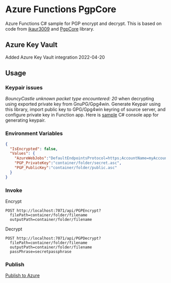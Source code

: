 # Azure Functions PgpCore
Azure Functions C# sample for PGP encrypt and decrypt.
This is based on code from [ikaur3009](https://github.com/ikaur3009) and [PgpCore](https://github.com/mattosaurus/PgpCore) library.
## Azure Key Vault
Added Azure Key Vault integration 2022-04-20
## Usage
### Keypair issues
*BouncyCastle unknown packet type encountered: 20* when decrypting using exported private key from GnuPG/Gpg4win. Generate Keypair using this library, import public key to GPG/Gpg4win keyring of source server, and configure private key in Function app. Here is [sample](PGPDecrypt) C# console app for generating keypair.
### Environment Variables
```json
{
  "IsEncrypted": false,
  "Values": {
    "AzureWebJobs":"DefaultEndpointsProtocol=https;AccountName=myAccountName;AccountKey=myAccountKey",
    "PGP_PrivateKey":"container/folder/secret.asc",
    "PGP_PublicKey":"container/folder/public.asc"
  }
}
```
### Invoke
Encrypt
```
POST http://localhost:7071/api/PGPEncrypt?
  filePath=container/folder/filename
  outputPath=container/folder/filename
```
Decrypt
```
POST http://localhost:7071/api/PGPDecrypt?
  filePath=container/folder/filename
  outputPath=container/folder/filename
  passPhrase=secretpassphrase
```
### Publish
[Publish to Azure](https://docs.microsoft.com/en-us/azure/azure-functions/functions-develop-vs?tabs=in-process#publish-to-azure)
